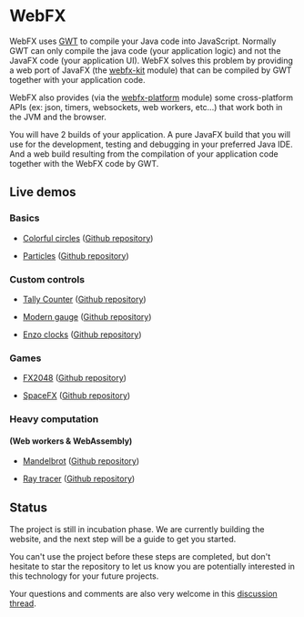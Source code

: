 # WebFX

WebFX uses [GWT][gwt-website] to compile your Java code into JavaScript.
Normally GWT can only compile the java code (your application logic) and not the JavaFX code (your application UI).
WebFX solves this problem by providing a web port of JavaFX (the [webfx-kit][webfx-kit-link] module)
that can be compiled by GWT together with your application code.

WebFX also provides (via the [webfx-platform][webfx-platform-link] module) some cross-platform APIs (ex: json, timers, websockets, web workers, etc...) 
that work both in the JVM and the browser.

You will have 2 builds of your application.
A pure JavaFX build that you will use for the development, testing and debugging in your preferred Java IDE.
And a web build resulting from the compilation of your application code together with the WebFX code by GWT.

## Live demos

### Basics

* [Colorful circles][webfx-colorfulcircles-demo-link] ([Github repository][webfx-colorfulcircles-repo-link])

* [Particles][webfx-particles-demo-link] ([Github repository][webfx-particles-repo-link])

### Custom controls

* [Tally Counter][webfx-tallycounter-demo-link] ([Github repository][webfx-tallycounter-repo-link])

* [Modern gauge][webfx-moderngauge-demo-link] ([Github repository][webfx-moderngauge-repo-link])

* [Enzo clocks][webfx-enzoclocks-demo-link] ([Github repository][webfx-enzoclocks-repo-link])

### Games

* [FX2048][webfx-fx2048-demo-link] ([Github repository][webfx-fx2048-repo-link])

* [SpaceFX][webfx-spacefx-demo-link] ([Github repository][webfx-spacefx-repo-link])

### Heavy computation
#### (Web workers & WebAssembly)

* [Mandelbrot][webfx-mandelbrot-demo-link] ([Github repository][webfx-mandelbrot-repo-link])
  
* [Ray tracer][webfx-raytracer-demo-link] ([Github repository][webfx-raytracer-repo-link])

## Status

The project is still in incubation phase.
We are currently building the website, and the next step will be a guide to get you started.

You can't use the project before these steps are completed, but don't hesitate to star the repository to let us know you are potentially interested in this technology for your future projects.

Your questions and comments are also very welcome in this [discussion thread][webfx-discussion-link].

[gwt-website]: http://www.gwtproject.org/
[teavm-website]: http://teavm.org/
[webfx-kit-link]: https://github.com/webfx-project/webfx/blob/main/webfx-kit
[webfx-platform-link]: https://github.com/webfx-project/webfx/blob/main/webfx-platform
[webfx-colorfulcircles-demo-link]: https://colorfulcircles.webfx.dev
[webfx-colorfulcircles-repo-link]: https://github.com/webfx-project/webfx-demo-colorfulcircles
[webfx-particles-demo-link]: https://particles.webfx.dev
[webfx-particles-repo-link]: https://github.com/webfx-project/webfx-demo-particles
[webfx-tallycounter-demo-link]: https://tallycounter.webfx.dev
[webfx-tallycounter-repo-link]: https://github.com/webfx-project/webfx-demo-tallycounter
[webfx-moderngauge-demo-link]: https://moderngauge.webfx.dev
[webfx-moderngauge-repo-link]: https://github.com/webfx-project/webfx-demo-moderngauge
[webfx-enzoclocks-demo-link]: https://enzoclocks.webfx.dev
[webfx-enzoclocks-repo-link]: https://github.com/webfx-project/webfx-demo-enzoclocks
[webfx-fx2048-demo-link]: https://fx2048.webfx.dev
[webfx-fx2048-repo-link]: https://github.com/webfx-project/webfx-demo-fx2048
[webfx-spacefx-demo-link]: https://spacefx.webfx.dev
[webfx-spacefx-repo-link]: https://github.com/webfx-project/webfx-demo-spacefx
[webfx-mandelbrot-demo-link]: https://mandelbrot.webfx.dev
[webfx-mandelbrot-repo-link]: https://github.com/webfx-project/webfx-demo-mandelbrot
[webfx-raytracer-demo-link]: https://raytracer.webfx.dev
[webfx-raytracer-repo-link]: https://github.com/webfx-project/webfx-demo-raytracer
[webfx-discussion-link]: https://github.com/webfx-project/webfx/discussions/4
